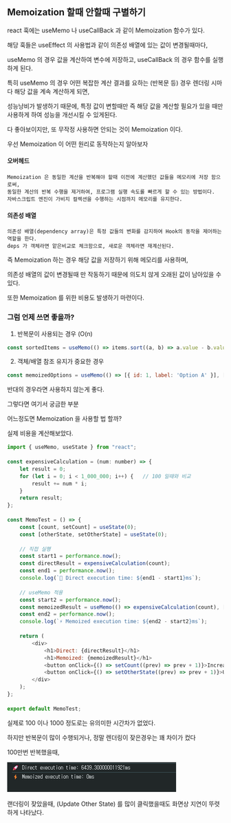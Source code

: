 ## Memoization 할때 안할때 구별하기 

react 훅에는 useMemo 나 useCallBack 과 같이 Memoization 함수가 있다. 

해당 훅들은 useEffect 의 사용법과 같이 의존성 배열에 있는 값이 변경될때마다, 

useMemo 의 경우 값을 계산하여 변수에 저장하고, useCallBack 의 경우 함수를 실행하게 된다. 

특히 useMemo 의 경우 어떤 복잡한 계산 결과를 요하는 (반복문 등) 경우 렌더링 시마다 해당 값을 계속 계산하게 되면, 

성능낭비가 발생하기 때문에,  특정 값이 변할때만 즉 해당 값을 계산할 필요가 있을 때만 사용하게 하여 성능을 개선시킬 수 있게된다. 

다 좋아보이지만,  또 무작정 사용하면 안되는 것이 Memoization 이다. 

우선 Memoization 이 어떤 원리로 동작하는지 알아보자 

#### 오버헤드 
    
    Memoization 은 동일한 계산을 반복해야 할때 이전에 계산했던 값들을 메모리에 저장 함으로써,
    동일한 계산의 반복 수행을 제거하여, 프로그램 실행 속도롤 빠르게 할 수 있는 방법이다. 
    자바스크립트 엔진이 가비지 컬렉션을 수행하는 시점까지 메모리를 유지한다. 

#### 의존성 배열
    의존성 배열(dependency array)은 특정 값들의 변화를 감지하여 Hook의 동작을 제어하는 역할을 한다. 
    deps 가 객체라면 앝은비교로 체크함으로, 새로운 객체라면 재계산된다. 


즉 Memoization 하는 경우 해당 값을 저장하기 위해 메모리를 사용하며, 

의존성 배열의 값이 변경될때 만 작동하기 때문에 의도치 않게 오래된 값이 남아있을 수 있다. 

또한 Memoization 를 위한 비용도 발생하기 마련이다. 


### 그럼 언제 쓰면 좋을까?

1. 반복문이 사용되는 경우 (O(n)
```javascript
const sortedItems = useMemo(() => items.sort((a, b) => a.value - b.value), [items]);
```

2. 객체/배열 참조 유지가 중요한 경우

````javascript
const memoizedOptions = useMemo(() => [{ id: 1, label: 'Option A' }], []);
````

반대의 경우라면 사용하지 않는게 좋다.

그렇다면 여기서 궁금한 부분

어느정도면 Memoization 을 사용할 법 할까?

실제 비용을 계산해보았다. 


````javascript
import { useMemo, useState } from "react";

const expensiveCalculation = (num: number) => {
    let result = 0;
    for (let i = 0; i < 1_000_000; i++) {   // 100 일때와 비교 
        result += num * i;
    }
    return result;
};

const MemoTest = () => {
    const [count, setCount] = useState(0);
    const [otherState, setOtherState] = useState(0);

    // 직접 실행
    const start1 = performance.now();
    const directResult = expensiveCalculation(count);
    const end1 = performance.now();
    console.log(`🚀 Direct execution time: ${end1 - start1}ms`);

    // useMemo 적용
    const start2 = performance.now();
    const memoizedResult = useMemo(() => expensiveCalculation(count), [count]);
    const end2 = performance.now();
    console.log(`⚡ Memoized execution time: ${end2 - start2}ms`);

    return (
        <div>
            <h1>Direct: {directResult}</h1>
            <h1>Memoized: {memoizedResult}</h1>
            <button onClick={() => setCount((prev) => prev + 1)}>Increase</button>
            <button onClick={() => setOtherState((prev) => prev + 1)}>Update Other State</button>
        </div>
    );
};

export default MemoTest;


````

실제로 100 이나 1000 정도로는 유의미한 시간차가 없었다.  

하지만 반복문이 많이 수행되거나, 정말 렌더링이 잦은경우는 꽤 차이가 컸다  

100만번 반복했을때,

![img_2.png](img_2.png)

랜더링이 잦았을때, (Update Other State) 를 많이 클릭했을때도 화면상 지연이 뚜렷하게 나타났다.